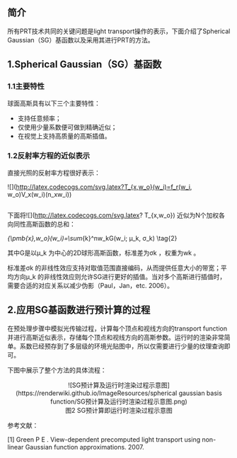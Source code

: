## 简介

所有PRT技术共同的关键问题是light transport操作的表示，下面介绍了Spherical Gaussian（SG）基函数以及采用其进行PRT的方法。

## 1.Spherical Gaussian（SG）基函数

### 1.1主要特性

球面高斯具有以下三个主要特性：

- 支持任意频率；
- 仅使用少量系数便可做到精确近似；
- 在视觉上支持高质量的高斯插值。

### 1.2反射率方程的近似表示

直接光照的反射率方程很好表示：

![](http://latex.codecogs.com/svg.latex?T_{x,w_o}(w_i)=f_r(w_i, w_o)V_x(w_i)(n_xw_i))

<math>T_{\pmb{x},w_o}(w_i)=f_r(w_i, w_o)V_x(w_i)(\pmb{n_x}·w_i) \tag{1}</math>

下面将![](http://latex.codecogs.com/svg.latex? T_{x,w_o})  <math>T_{\pmb{x},w_o}</math>近似为N个加权各向同性高斯函数的总和：

<math>\widetilde{T}_{\pmb{x},w_o}(w_i)=\sum_{k}^nw_kG(w_i; μ_k, σ_k) \tag{2}</math>

其中G是以μ_k <math>μ_k</math>为中心的2D球形高斯函数，标准差为σk  <math>σ_k</math>，权重为wk  <math>w_k</math>。

标准差σk   <math>σ_k</math>的非线性效应支持对取值范围直接编码，从而提供任意大小的带宽；平均方向μ_k <math>μ_k</math>的非线性效应则允许SG进行更好的插值。当对多个高斯进行插值时，需要合适的对应关系以减少伪影（Paul，Jan，etc. 2006）。

## 2.应用SG基函数进行预计算的过程

在预处理步骤中模拟光传输过程，计算每个顶点和视线方向的transport function并进行高斯近似表示，存储每个顶点和视线方向的高斯参数。运行时的渲染非常简单。系数已经预存到了多层级的环境光贴图中，所以仅需要进行少量的纹理查询即可。

下图中展示了整个方法的具体流程：

<div align=center>![SG预计算及运行时渲染过程示意图](https://renderwiki.github.io/ImageResources/spherical gaussian basis function/SG预计算及运行时渲染过程示意图.png)</div>

<center>图2 SG预计算即运行时渲染过程示意图</center>



参考文献：

[1] Green P E . View-dependent precomputed light transport using non-linear Gaussian function approximations.  2007.



